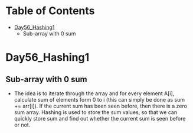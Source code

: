 <!--ts-->
Table of Contents
=================

  * [Day56_Hashing1](#day56_Hashing1)
     * Sub-array with 0 sum
<!--te-->

Day56_Hashing1
=================
 ## Sub-array with 0 sum
 + The idea is to iterate through the array and for every element A[i], calculate sum of elements form 0 to i (this can simply be done as sum += arr[i]). If the current sum has been seen before, then there is a zero sum array. Hashing is used to store the sum values, so that we can quickly store sum and find out whether the current sum is seen before or not.

